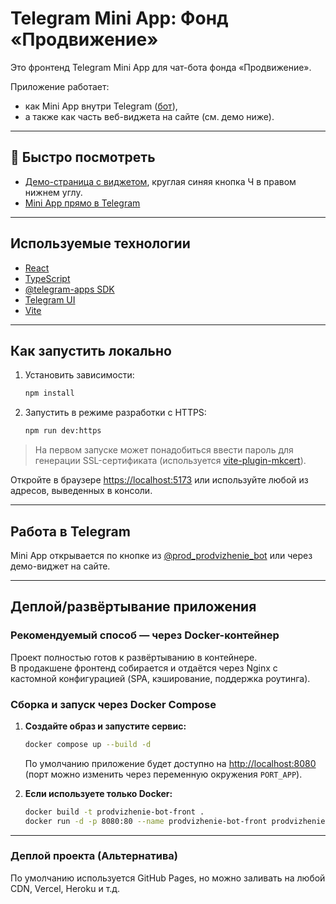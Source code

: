 # Telegram Mini App: Фонд «Продвижение»

Это фронтенд Telegram Mini App для чат-бота фонда «Продвижение».

Приложение работает:
- как Mini App внутри Telegram ([бот](https://t.me/prod_prodvizhenie_bot/app_prod)),
- а также как часть веб-виджета на сайте (см. демо ниже).

---

## 🚀 Быстро посмотреть

- [Демо-страница с виджетом](https://dvizhenie-widget.website.yandexcloud.net/), круглая синяя кнопка Ч в правом нижнем углу.
- [Mini App прямо в Telegram](https://t.me/prod_prodvizhenie_bot/app_prod)

---

## Используемые технологии

- [React](https://react.dev/)
- [TypeScript](https://www.typescriptlang.org/)
- [@telegram-apps SDK](https://docs.telegram-mini-apps.com/packages/telegram-apps-sdk/2-x)
- [Telegram UI](https://github.com/Telegram-Mini-Apps/TelegramUI)
- [Vite](https://vitejs.dev/)

---

## Как запустить локально

1. Установить зависимости:
    ```bash
    npm install
    ```
2. Запустить в режиме разработки с HTTPS:
    ```bash
    npm run dev:https
    ```

> На первом запуске может понадобиться ввести пароль для генерации SSL-сертификата (используется [vite-plugin-mkcert](https://www.npmjs.com/package/vite-plugin-mkcert)).

Откройте в браузере [https://localhost:5173](https://localhost:5173) или используйте любой из адресов, выведенных в консоли.

---

## Работа в Telegram

Mini App открывается по кнопке из [@prod_prodvizhenie_bot](https://t.me/prod_prodvizhenie_bot/app_prod) или через демо-виджет на сайте.

---

## Деплой/развёртывание приложения

### Рекомендуемый способ — через Docker-контейнер

Проект полностью готов к развёртыванию в контейнере.  
В продакшене фронтенд собирается и отдаётся через Nginx с кастомной конфигурацией (SPA, кэширование, поддержка роутинга).

### Сборка и запуск через Docker Compose

1. **Создайте образ и запустите сервис:**
    ```bash
    docker compose up --build -d
    ```
    По умолчанию приложение будет доступно на [http://localhost:8080](http://localhost:8080)  
    (порт можно изменить через переменную окружения `PORT_APP`).

2. **Если используете только Docker:**
    ```bash
    docker build -t prodvizhenie-bot-front .
    docker run -d -p 8080:80 --name prodvizhenie-bot-front prodvizhenie-bot-front
    ```

---

### Деплой проекта (Альтернатива)

По умолчанию используется GitHub Pages, но можно заливать на любой CDN, Vercel, Heroku и т.д.
